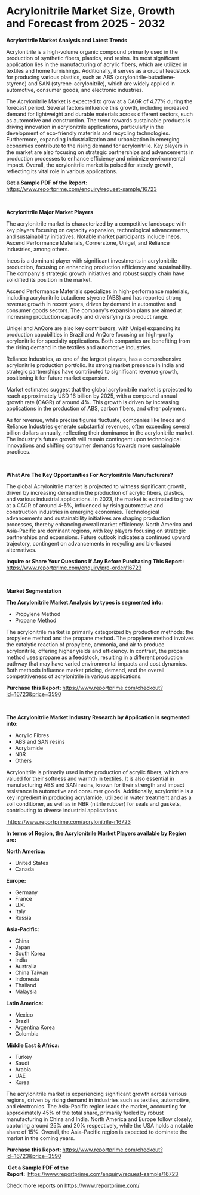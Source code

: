 <p><h1>Acrylonitrile Market Size, Growth and Forecast from 2025 - 2032</h1></p><p><strong>Acrylonitrile Market Analysis and Latest Trends</strong></p>
<p><p>Acrylonitrile is a high-volume organic compound primarily used in the production of synthetic fibers, plastics, and resins. Its most significant application lies in the manufacturing of acrylic fibers, which are utilized in textiles and home furnishings. Additionally, it serves as a crucial feedstock for producing various plastics, such as ABS (acrylonitrile-butadiene-styrene) and SAN (styrene-acrylonitrile), which are widely applied in automotive, consumer goods, and electronic industries.</p><p>The Acrylonitrile Market is expected to grow at a CAGR of 4.77% during the forecast period. Several factors influence this growth, including increased demand for lightweight and durable materials across different sectors, such as automotive and construction. The trend towards sustainable products is driving innovation in acrylonitrile applications, particularly in the development of eco-friendly materials and recycling technologies. Furthermore, expanding industrialization and urbanization in emerging economies contribute to the rising demand for acrylonitrile. Key players in the market are also focusing on strategic partnerships and advancements in production processes to enhance efficiency and minimize environmental impact. Overall, the acrylonitrile market is poised for steady growth, reflecting its vital role in various applications.</p></p>
<p><strong>Get a Sample PDF of the Report:&nbsp;</strong> <a href="https://www.reportprime.com/enquiry/request-sample/16723?utm_campaign=2230&utm_medium=2&utm_source=Github&utm_content=ia&utm_term=18032025&utm_id=acrylonitrile">https://www.reportprime.com/enquiry/request-sample/16723</a></p>
<p>&nbsp;</p>
<p><strong>Acrylonitrile Major Market Players</strong></p>
<p><p>The acrylonitrile market is characterized by a competitive landscape with key players focusing on capacity expansion, technological advancements, and sustainability initiatives. Notable market participants include Ineos, Ascend Performance Materials, Cornerstone, Unigel, and Reliance Industries, among others.</p><p>Ineos is a dominant player with significant investments in acrylonitrile production, focusing on enhancing production efficiency and sustainability. The company's strategic growth initiatives and robust supply chain have solidified its position in the market.</p><p>Ascend Performance Materials specializes in high-performance materials, including acrylonitrile butadiene styrene (ABS) and has reported strong revenue growth in recent years, driven by demand in automotive and consumer goods sectors. The company's expansion plans are aimed at increasing production capacity and diversifying its product range.</p><p>Unigel and AnQore are also key contributors, with Unigel expanding its production capabilities in Brazil and AnQore focusing on high-purity acrylonitrile for specialty applications. Both companies are benefiting from the rising demand in the textiles and automotive industries.</p><p>Reliance Industries, as one of the largest players, has a comprehensive acrylonitrile production portfolio. Its strong market presence in India and strategic partnerships have contributed to significant revenue growth, positioning it for future market expansion.</p><p>Market estimates suggest that the global acrylonitrile market is projected to reach approximately USD 16 billion by 2025, with a compound annual growth rate (CAGR) of around 4%. This growth is driven by increasing applications in the production of ABS, carbon fibers, and other polymers.</p><p>As for revenue, while precise figures fluctuate, companies like Ineos and Reliance Industries generate substantial revenues, often exceeding several billion dollars annually, reflecting their dominance in the acrylonitrile market. The industry's future growth will remain contingent upon technological innovations and shifting consumer demands towards more sustainable practices.</p></p>
<p>&nbsp;</p>
<p><strong>What Are The Key Opportunities For Acrylonitrile Manufacturers?</strong></p>
<p><p>The global Acrylonitrile market is projected to witness significant growth, driven by increasing demand in the production of acrylic fibers, plastics, and various industrial applications. In 2023, the market is estimated to grow at a CAGR of around 4-5%, influenced by rising automotive and construction industries in emerging economies. Technological advancements and sustainability initiatives are shaping production processes, thereby enhancing overall market efficiency. North America and Asia-Pacific are dominant regions, with key players focusing on strategic partnerships and expansions. Future outlook indicates a continued upward trajectory, contingent on advancements in recycling and bio-based alternatives.</p></p>
<p><strong>Inquire or Share Your Questions If Any Before Purchasing This Report:</strong> <a href="https://www.reportprime.com/enquiry/pre-order/16723?utm_campaign=2230&utm_medium=2&utm_source=Github&utm_content=ia&utm_term=18032025&utm_id=acrylonitrile">https://www.reportprime.com/enquiry/pre-order/16723</a></p>
<p>&nbsp;</p>
<p><strong>Market Segmentation</strong></p>
<p><strong>The Acrylonitrile Market Analysis by types is segmented into:</strong></p>
<p><ul><li>Propylene Method</li><li>Propane Method</li></ul></p>
<p><p>The acrylonitrile market is primarily categorized by production methods: the propylene method and the propane method. The propylene method involves the catalytic reaction of propylene, ammonia, and air to produce acrylonitrile, offering higher yields and efficiency. In contrast, the propane method uses propane as a feedstock, resulting in a different production pathway that may have varied environmental impacts and cost dynamics. Both methods influence market pricing, demand, and the overall competitiveness of acrylonitrile in various applications.</p></p>
<p><strong>Purchase this Report:&nbsp;</strong><a href="https://www.reportprime.com/checkout?id=16723&price=3590&utm_campaign=2230&utm_medium=2&utm_source=Github&utm_content=ia&utm_term=18032025&utm_id=acrylonitrile">https://www.reportprime.com/checkout?id=16723&price=3590</a></p>
<p>&nbsp;</p>
<p><strong>The Acrylonitrile Market Industry Research by Application is segmented into:</strong></p>
<p><ul><li>Acrylic Fibres</li><li>ABS and SAN resins</li><li>Acrylamide</li><li>NBR</li><li>Others</li></ul></p>
<p><p>Acrylonitrile is primarily used in the production of acrylic fibers, which are valued for their softness and warmth in textiles. It is also essential in manufacturing ABS and SAN resins, known for their strength and impact resistance in automotive and consumer goods. Additionally, acrylonitrile is a key ingredient in producing acrylamide, utilized in water treatment and as a soil conditioner, as well as in NBR (nitrile rubber) for seals and gaskets, contributing to diverse industrial applications.</p></p>
<p><a href="https://www.reportprime.com/acrylonitrile-r16723?utm_campaign=2230&utm_medium=2&utm_source=Github&utm_content=ia&utm_term=18032025&utm_id=acrylonitrile">&nbsp;https://www.reportprime.com/acrylonitrile-r16723</a></p>
<p><strong>In terms of Region, the Acrylonitrile Market Players available by Region are:</strong></p>
<p>
    <p> <strong> North America: </strong>
        <ul>
            <li>United States</li>
            <li>Canada</li>
        </ul>
        </p> 
    <p> <strong> Europe: </strong>
        <ul>
            <li>Germany</li>
            <li>France</li>
            <li>U.K.</li>
            <li>Italy</li>
            <li>Russia</li>
        </ul>
        </p> 
    <p> <strong> Asia-Pacific: </strong>
        <ul>
            <li>China</li>
            <li>Japan</li>
            <li>South Korea</li>
            <li>India</li>
            <li>Australia</li>
            <li>China Taiwan</li>
            <li>Indonesia</li>
            <li>Thailand</li>
            <li>Malaysia</li>
        </ul>
        </p> 
    <p> <strong> Latin America: </strong>
        <ul>
            <li>Mexico</li>
            <li>Brazil</li>
            <li>Argentina Korea</li>
            <li>Colombia</li>
        </ul>
        </p> 
    <p> <strong> Middle East & Africa: </strong>
        <ul>
            <li>Turkey</li>
            <li>Saudi</li>
            <li>Arabia</li>
            <li>UAE</li>
            <li>Korea</li>
        </ul>
    </p>
    </p>
<p><p>The acrylonitrile market is experiencing significant growth across various regions, driven by rising demand in industries such as textiles, automotive, and electronics. The Asia-Pacific region leads the market, accounting for approximately 45% of the total share, primarily fueled by robust manufacturing in China and India. North America and Europe follow closely, capturing around 25% and 20% respectively, while the USA holds a notable share of 15%. Overall, the Asia-Pacific region is expected to dominate the market in the coming years.</p></p>
<p><strong>Purchase this Report: </strong><a href="https://www.reportprime.com/checkout?id=16723&price=3590&utm_campaign=2230&utm_medium=2&utm_source=Github&utm_content=ia&utm_term=18032025&utm_id=acrylonitrile">https://www.reportprime.com/checkout?id=16723&price=3590</a></p>
<p>&nbsp;<strong>Get a Sample PDF of the Report:&nbsp;&nbsp;</strong><a href="https://www.reportprime.com/enquiry/request-sample/16723?utm_campaign=2230&utm_medium=2&utm_source=Github&utm_content=ia&utm_term=18032025&utm_id=acrylonitrile">https://www.reportprime.com/enquiry/request-sample/16723</a></p>
<p><strong></strong></p>
<p>Check more reports on <a href="https://www.reportprime.com/?utm_campaign=2230&utm_medium=2&utm_source=Github&utm_content=ia&utm_term=18032025&utm_id=acrylonitrile">https://www.reportprime.com/</a></p>